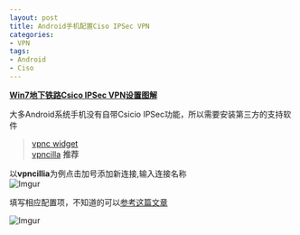 ```yaml
---
layout: post
title: Android手机配置Ciso IPSec VPN
categories:
- VPN
tags:
- Android
- Ciso
---
```


[**Win7地下铁路Csico IPSec VPN设置图解**](http://freshstu.com/2013/05/subway-vpn-tutorail-on-windows-seven/)

大多Android系统手机没有自带Csicio IPSec功能，所以需要安装第三方的支持软件
> [vpnc widget](https://play.google.com/store/apps/details?id=com.gmail.mjm4456.vpncwidget&hl=en)   
> [vpncilla](https://play.google.com/store/apps/details?id=com.gmail.mjm4456.vpncilla&hl=en) **推荐** 

以**vpncillia**为例点击加号添加新连接,输入连接名称   
![Imgur](http://i.imgur.com/MKfM6ID.png)   

填写相应配置项，不知道的可以[参考这篇文章](http://freshstu.com/2013/05/subway-vpn-tutorail-on-windows-seven/)   

![Imgur](http://i.imgur.com/0n3nJUx.png)








